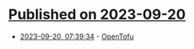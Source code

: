 # [Published on 2023-09-20](index.md)

* [2023-09-20, 07:39:34](https://lobste.rs/s/z7wuy3/opentofu) - [OpenTofu](https://opentofu.org/)
